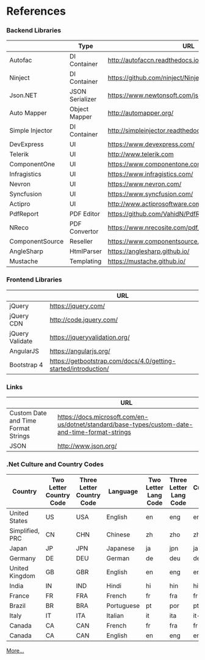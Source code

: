 # References

### Backend Libraries
||Type|URL|
|-----|-----|-----|
|Autofac|DI Container|http://autofaccn.readthedocs.io/en/latest/index.html|
|Ninject|DI Container|https://github.com/ninject/Ninject|
|Json.NET|JSON Serializer|https://www.newtonsoft.com/json|
|Auto Mapper|Object Mapper|http://automapper.org/|
|Simple Injector|DI Container|http://simpleinjector.readthedocs.io/en/latest/index.html|
|DevExpress|UI|https://www.devexpress.com/|
|Telerik|UI|http://www.telerik.com|
|ComponentOne|UI|https://www.componentone.com|
|Infragistics|UI|https://www.infragistics.com/|
|Nevron|UI|https://www.nevron.com/|
|Syncfusion|UI|https://www.syncfusion.com/|
|Actipro|UI|http://www.actiprosoftware.com/|
|PdfReport|PDF Editor|https://github.com/VahidN/PdfReport|
|NReco|PDF Convertor|https://www.nrecosite.com/pdf_generator_net.aspx|
|ComponentSource|Reseller|https://www.componentsource.com/|
|AngleSharp|HtmlParser|https://anglesharp.github.io/|
|Mustache|Templating|https://mustache.github.io/|

### Frontend Libraries
||URL|
|-----|-----|
|jQuery|https://jquery.com/|
|jQuery CDN|http://code.jquery.com/|
|jQuery Validate|https://jqueryvalidation.org/|
|AngularJS|https://angularjs.org/|
|Bootstrap 4|https://getbootstrap.com/docs/4.0/getting-started/introduction/|

### Links
||URL|
|-----|-----|
|Custom Date and Time Format Strings|https://docs.microsoft.com/en-us/dotnet/standard/base-types/custom-date-and-time-format-strings|
|JSON|http://www.json.org/|

### .Net Culture and Country Codes

|Country|Two Letter Country Code|Three Letter Country Code|Language|Two Letter Lang Code|Three Letter Lang Code|CultureInfo Code|
|-------|-----------------------|-------------------------|--------|--------------------|----------------------|----------------|
|United States |US |USA |English |en |eng |en-US| 
|Simplified, PRC |CN |CHN |Chinese |zh |zho |zh-CN| 
|Japan |JP |JPN |Japanese |ja |jpn |ja-JP| 
|Germany |DE |DEU |German |de |deu |de-DE|
|United Kingdom |GB |GBR |English |en |eng |en-GB|
|India |IN |IND |Hindi |hi |hin |hi-IN| 
|France |FR |FRA |French |fr |fra |fr-FR| 
|Brazil |BR |BRA |Portuguese |pt |por |pt-BR| 
|Italy |IT |ITA |Italian |it |ita |it-IT| 
|Canada |CA |CAN |French |fr |fra |fr-CA| 
|Canada |CA |CAN |English |en |eng |en-CA| 

[More...](https://github.com/s78/References/blob/master/CultureAndCountryCodes.md)
